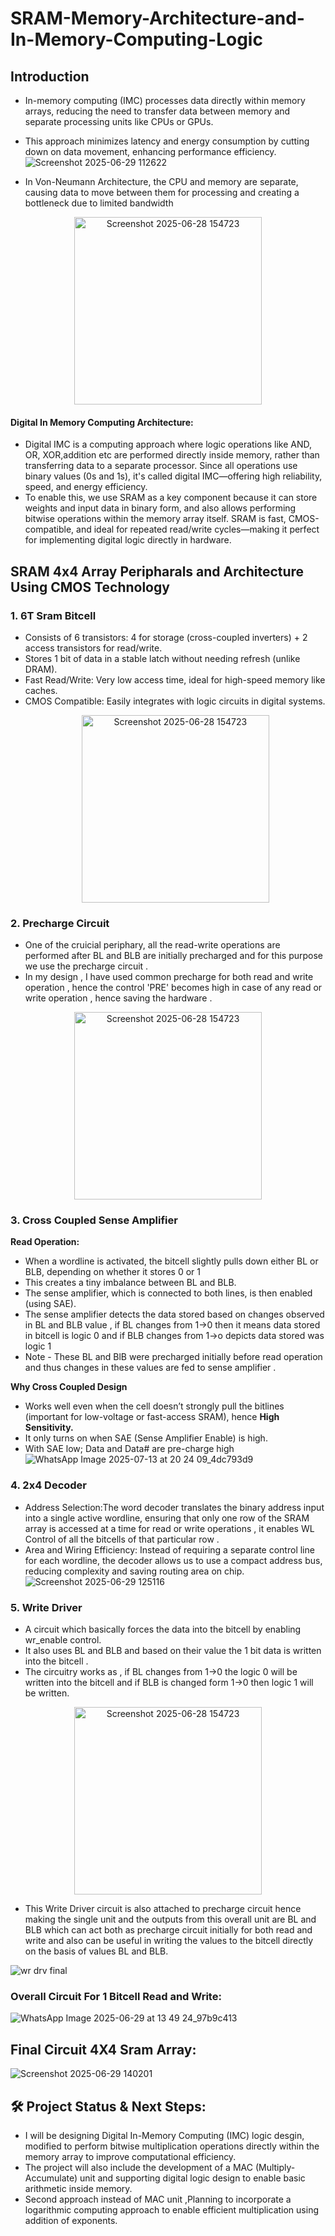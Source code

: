 # SRAM-Memory-Architecture-and-In-Memory-Computing-Logic
## Introduction
* In-memory computing (IMC) processes data directly within memory arrays, reducing the need to 
transfer data between memory and separate processing units like CPUs or GPUs.
* This approach minimizes latency and energy consumption by cutting down on data movement, 
enhancing performance efficiency.
![Screenshot 2025-06-29 112622](https://github.com/user-attachments/assets/3d39cd83-364a-46f2-a27f-88c2915c23cc)

*  In Von-Neumann Architecture, the CPU and memory are separate, causing data to move between them for processing and creating a bottleneck due to limited bandwidth
  <p align="center">
  <img src="https://github.com/user-attachments/assets/699dc3ff-e4b4-4966-8268-cd474e374c8e" 
       alt="Screenshot 2025-06-28 154723" 
       width="300"/>  
  
#### Digital In Memory Computing Architecture:
* Digital IMC is a computing approach where logic operations like AND, OR, XOR,addition etc are performed directly inside memory, rather than transferring data to a separate processor. Since all operations use binary values (0s and 1s), it's called digital IMC—offering high reliability, speed, and energy efficiency.
* To enable this, we use SRAM as a key component because it can store weights and input data in binary form, and also allows performing bitwise operations within the memory array itself. SRAM is fast, CMOS-compatible, and ideal for repeated read/write cycles—making it perfect for implementing digital logic directly in hardware.

## SRAM 4x4 Array Peripharals and Architecture Using CMOS Technology

### 1. 6T Sram Bitcell
* Consists of 6 transistors: 4 for storage (cross-coupled inverters) + 2 access transistors for read/write.
* Stores 1 bit of data in a stable latch without needing refresh (unlike DRAM).
* Fast Read/Write: Very low access time, ideal for high-speed memory like caches.
* CMOS Compatible: Easily integrates with logic circuits in digital systems.
  <p align="center">
  <img src="https://github.com/user-attachments/assets/8d8f5cfc-af53-468a-851b-f5fed2c05c62" 
       alt="Screenshot 2025-06-28 154723" 
       width="300"/>  
    
### 2. Precharge Circuit 
* One of the cruicial periphary, all the read-write operations are performed after BL and BLB are initially precharged and for this purpose we use the precharge circuit .
* In my design , I have used common precharge for both read and write operation , hence the control 'PRE' becomes high in case of any read or write operation , hence saving the hardware .

 <p align="center">
  <img src="https://github.com/user-attachments/assets/1a75390b-7240-4d17-85a6-c183bb365d29" 
       alt="Screenshot 2025-06-28 154723" 
       width="300"/>  
   
  ### 3. Cross Coupled Sense Amplifier
**Read Operation:**
* When a wordline is activated, the bitcell slightly pulls down either BL or BLB, depending on whether it stores 0 or 1
* This creates a tiny imbalance between BL and BLB.
* The sense amplifier, which is connected to both lines, is then enabled (using SAE).
* The sense amplifier detects the data stored based on changes observed in BL and BLB value , if BL changes from 1->0 then it means data stored in bitcell is logic 0 and if BLB changes from 1->o depicts data stored was logic 1 
* Note - These BL and BlB were precharged initially before read operation and thus changes in these values are fed to sense amplifier .
  
**Why Cross Coupled Design**
* Works well even when the cell doesn’t strongly pull the bitlines (important for low-voltage or fast-access SRAM), hence **High Sensitivity.**
* It only turns on when SAE (Sense Amplifier Enable) is high.
* With SAE low;  Data and Data# are pre-charge high
![WhatsApp Image 2025-07-13 at 20 24 09_4dc793d9](https://github.com/user-attachments/assets/8b176603-20e6-41e9-a762-38afdfc248a9)

  

### 4. 2x4 Decoder 
* Address Selection:The word decoder translates the binary address input into a single active wordline, ensuring that only one row of the SRAM array is accessed at a time for read or write operations , it enables WL Control of all the bitcells of that particular row .
* Area and Wiring Efficiency:
Instead of requiring a separate control line for each wordline, the decoder allows us to use a compact address bus, reducing complexity and saving routing area on chip.
![Screenshot 2025-06-29 125116](https://github.com/user-attachments/assets/18480b47-409c-4759-91bd-a218152a723d)

### 5. Write Driver 
* A circuit which basically forces the data into the bitcell by enabling wr_enable control.
* It also uses BL and BLB and based on their value the 1 bit data is written into the bitcell .
* The circuitry works as , if BL changes from 1->0 the logic 0 will be written into the bitcell and if BLB is changed form 1->0 then logic 1 will be written.
 <p align="center">
  <img src="https://github.com/user-attachments/assets/37981e50-8298-4db2-841c-55ea504b1397" 
       alt="Screenshot 2025-06-28 154723" 
       width="300"/>  
   
* This Write Driver circuit is also attached to precharge circuit hence making the single unit and the outputs from this overall unit are BL and BLB which can act both as precharge circuit initially for both read and  write and also can be useful in writing the values to the bitcell directly on the basis of values BL and BLB.
   
![wr drv final](https://github.com/user-attachments/assets/7796beac-e920-46f5-b591-24182b994076)

### Overall Circuit For 1 Bitcell Read and Write:
![WhatsApp Image 2025-06-29 at 13 49 24_97b9c413](https://github.com/user-attachments/assets/078095d0-04a8-4c71-9dd3-5b266cf9be7b)

## Final Circuit 4X4 Sram Array:
![Screenshot 2025-06-29 140201](https://github.com/user-attachments/assets/9ccae914-c127-4931-8250-91c4d1e64216)

## 🛠️ Project Status & Next Steps:
* I will be designing Digital In-Memory Computing (IMC) logic desgin, modified to perform bitwise multiplication operations directly within the memory array to improve computational efficiency.
* The project will also include the development of a MAC (Multiply-Accumulate) unit and supporting digital logic design to enable basic arithmetic inside memory.
* Second approach instead of MAC unit ,Planning to incorporate a logarithmic computing approach to enable efficient multiplication using addition of exponents.
